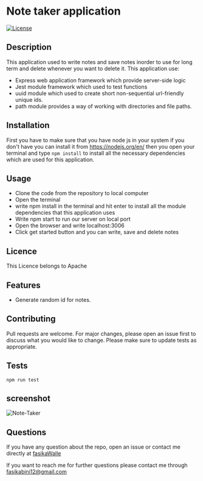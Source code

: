 
# Note taker application
[![License](https://img.shields.io/badge/License-Apache%202.0-yellow.svg)](https://opensource.org/licenses/Apache-2.0)
## Description
This application used to write notes and save notes inorder to use for long term and delete whenever you want to delete it.
This application use:
- Express web application framework which provide server-side logic
- Jest module framework which used to test functions
- uuid module which used to create short non-sequential url-friendly unique ids.
- path module provides a way of working with directories and file paths.

## Installation
 First you have to make sure that you have node js in your system if you don't have you can install it from https://nodejs.org/en/ then you open your terminal and type ``npm install`` to install all the necessary dependencies which are used for this application.
## Usage
- Clone the code from the repository to local computer
- Open the terminal
- write npm install in the terminal and hit enter to install all the module dependencies that this application uses
- Write npm start to run our server on local port 
- Open the browser and write localhost:3006
- Click get started button and you can write, save and delete notes
 ## Licence
This Licence belongs to Apache 
 
## Features
- Generate random id for notes.
## Contributing
Pull requests are welcome. For major changes, please open an issue first to discuss what you would like to change. Please make sure to update tests as appropriate.
## Tests
``npm run test``
## screenshot
![Note-Taker](https://user-images.githubusercontent.com/73629983/108580305-8ee4aa00-72f0-11eb-8088-9e887d0769a7.png)

## Questions
If you have any question about the repo, open an issue or contact me directly at [fasikaWalle](https://github.com/fasikaWalle/)

If you want to reach me for further questions please contact me through fasikabini12@gmail.com
    
